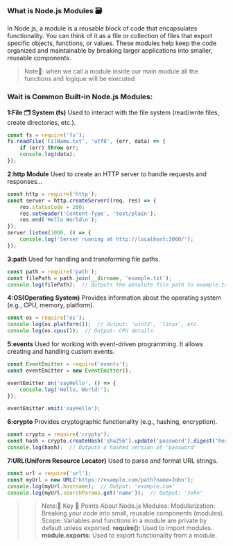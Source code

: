 ### What is Node.js Modules 🗃
In Node.js, a module is a reusable block of code that encapsulates functionality. You can think of it as a file or collection of files that export specific objects, functions, or values. These modules help keep the code organized and maintainable by breaking larger applications into smaller, reusable components.
>Note📌: when we call a module inside our main module all the functions and logique will be executed 
### Wait is Common Built-in Node.js Modules:
**1:File 🗂 System (fs)**
Used to interact with the file system (read/write files, create directories, etc.).
```javascript
const fs = require('fs');
fs.readFile('FilName.txt', 'utf8', (err, data) => {
    if (err) throw err;
    console.log(data);
});
```
**2:http Module**
Used to create an HTTP server to handle requests and responses...
```javascript
const http = require('http');
const server = http.createServer((req, res) => {
    res.statusCode = 200;
    res.setHeader('Content-Type', 'text/plain');
    res.end('Hello World\n');
});
server.listen(3000, () => {
    console.log('Server running at http://localhost:3000/');
});
```
**3:path**
Used for handling and transforming file paths.
```javascript
const path = require('path');
const filePath = path.join(__dirname, 'example.txt');
console.log(filePath);  // Outputs the absolute file path to example.txt
```
**4:OS(Operating System)**
Provides information about the operating system (e.g., CPU, memory, platform).
```javascript
const os = require('os');
console.log(os.platform());  // Output: 'win32', 'linux', etc.
console.log(os.cpus());  // Output: CPU details
```
**5:events**
Used for working with event-driven programming. It allows creating and handling custom events.
```javascript
const EventEmitter = require('events');
const eventEmitter = new EventEmitter();

eventEmitter.on('sayHello', () => {
    console.log('Hello, World!');
});

eventEmitter.emit('sayHello');
```
**6:crypto**
Provides cryptographic functionality (e.g., hashing, encryption).
```javascript
const crypto = require('crypto');
const hash = crypto.createHash('sha256').update('password').digest('hex');
console.log(hash);  // Outputs a hashed version of 'password'
```
**7:URL(Uniform Resource Locator)**
Used to parse and format URL strings.
```javascript
const url = require('url');
const myUrl = new URL('https://example.com/path?name=John');
console.log(myUrl.hostname);  // Output: 'example.com'
console.log(myUrl.searchParams.get('name'));  // Output: 'John'
```
>>Note:📌
> Key 🔑 Points About Node.js Modules:
>Modularization: Breaking your code into small, reusable components (modules).
>Scope: Variables and functions in a module are private by default unless exported.
>**require():** Used to import modules.
>**module.exports:** Used to export functionality from a module.


